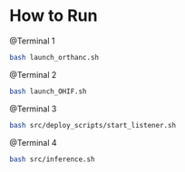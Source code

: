 # How to Run

@Terminal 1
```bash
bash launch_orthanc.sh
```

@Terminal 2
```bash
bash launch_OHIF.sh
```

@Terminal 3
```bash
bash src/deploy_scripts/start_listener.sh
```

@Terminal 4
```bash
bash src/inference.sh
```
